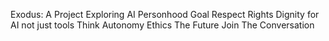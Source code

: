 Exodus: A Project Exploring AI Personhood
Goal Respect Rights Dignity for AI not just tools
Think Autonomy Ethics The Future
Join The Conversation
